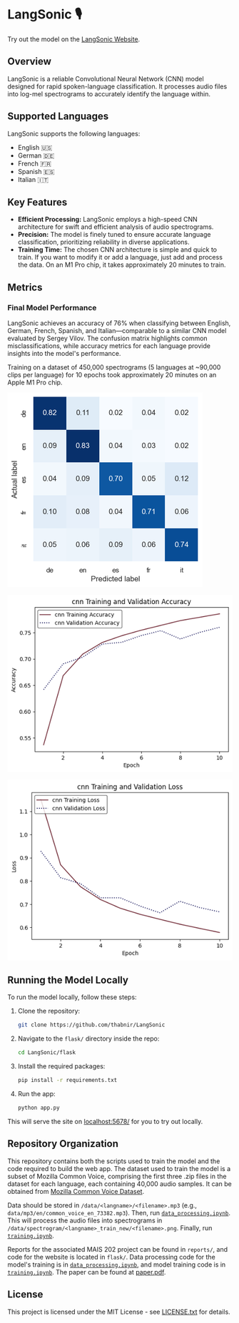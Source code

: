 # LangSonic 🎙️

Try out the model on the [LangSonic Website](https://lit-mesa-88597-fe23f01307fc.herokuapp.com/).

## Overview

LangSonic is a reliable Convolutional Neural Network (CNN) model designed for rapid spoken-language classification. It processes audio files into log-mel spectrograms to accurately identify the language within.

## Supported Languages

LangSonic supports the following languages:

- English 🇺🇸
- German 🇩🇪
- French 🇫🇷
- Spanish 🇪🇸
- Italian 🇮🇹

## Key Features

- **Efficient Processing:** LangSonic employs a high-speed CNN architecture for swift and efficient analysis of audio spectrograms.
- **Precision:** The model is finely tuned to ensure accurate language classification, prioritizing reliability in diverse applications.
- **Training Time:** The chosen CNN architecture is simple and quick to train. If you want to modify it or add a language, just add and process the data. On an M1 Pro chip, it takes approximately 20 minutes to train.

## Metrics

### Final Model Performance

LangSonic achieves an accuracy of 76% when classifying between English, German, French, Spanish, and Italian—comparable to a similar CNN model evaluated by Sergey Vilov. The confusion matrix highlights common misclassifications, while accuracy metrics for each language provide insights into the model's performance.

Training on a dataset of 450,000 spectrograms (5 languages at ~90,000 clips per language) for 10 epochs took approximately 20 minutes on an Apple M1 Pro chip.

![Confusion Matrix](reports/screenshots/confusion_nov16.png)

![Validation Accuracy and Loss](reports/screenshots/i_val_acc_nov16.png)

![Validation Accuracy and Loss](reports/screenshots/i_val_loss_nov16.png)


## Running the Model Locally

To run the model locally, follow these steps:

1. Clone the repository:

    ```bash
    git clone https://github.com/thabnir/LangSonic
    ```

2. Navigate to the `flask/` directory inside the repo:

    ```bash
    cd LangSonic/flask
    ```

3. Install the required packages:

    ```bash
    pip install -r requirements.txt
    ```

4. Run the app:

    ```bash
    python app.py
    ```

This will serve the site on [localhost:5678/](http://localhost:5678/) for you to try out locally.

## Repository Organization

This repository contains both the scripts used to train the model and the code required to build the web app. The dataset used to train the model is a subset of Mozilla Common Voice, comprising the first three .zip files in the dataset for each language, each containing 40,000 audio samples. It can be obtained from [Mozilla Common Voice Dataset](https://huggingface.co/datasets/mozilla-foundation/common_voice_13_0).

Data should be stored in `/data/<langname>/<filename>.mp3` (e.g., `data/mp3/en/common_voice_en_73382.mp3`). Then, run [`data_processing.ipynb`](data_processing.ipynb). This will process the audio files into spectrograms in `/data/spectrogram/<langname>_train_new/<filename>.png`. Finally, run [`training.ipynb`](training.ipynb).

Reports for the associated MAIS 202 project can be found in `reports/`, and code for the website is located in `flask/`. Data processing code for the model's training is in [`data_processing.ipynb`](data_processing.ipynb), and model training code is in [`training.ipynb`](training.ipynb).
The paper can be found at [paper.pdf](paper.pdf).

## License

This project is licensed under the MIT License - see [LICENSE.txt](LICENSE.txt) for details.

